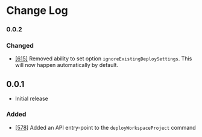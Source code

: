 # Change Log

### 0.0.2

### Changed

* [[615]](https://github.com/microsoft/vscode-azurecontainerapps/pull/615) Removed ability to set option `ignoreExistingDeploySettings`. This will now happen automatically by default.

## 0.0.1
* Initial release

### Added

* [[578]](https://github.com/microsoft/vscode-azurecontainerapps/pull/578) Added an API entry-point to the `deployWorkspaceProject` command
